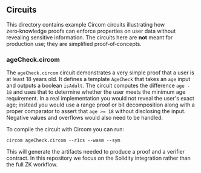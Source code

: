 ## Circuits

This directory contains example Circom circuits illustrating how
zero‑knowledge proofs can enforce properties on user data without
revealing sensitive information. The circuits here are **not** meant
for production use; they are simplified proof‑of‑concepts.

### ageCheck.circom

The `ageCheck.circom` circuit demonstrates a very simple proof that
a user is at least 18 years old. It defines a template `AgeCheck` that
takes an `age` input and outputs a boolean `isAdult`. The circuit
computes the difference `age - 18` and uses that to determine whether
the user meets the minimum age requirement. In a real implementation
you would not reveal the user's exact age; instead you would use a
range proof or bit decomposition along with a proper comparator to
assert that `age >= 18` without disclosing the input. Negative values
and overflows would also need to be handled.

To compile the circuit with Circom you can run:

    circom ageCheck.circom --r1cs --wasm --sym

This will generate the artifacts needed to produce a proof and a
verifier contract. In this repository we focus on the Solidity
integration rather than the full ZK workflow.